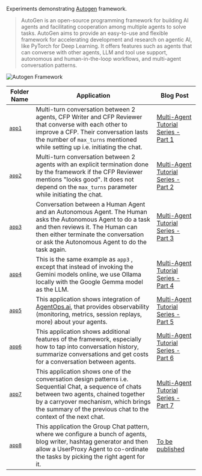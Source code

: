 Experiments demonstrating [Autogen](https://github.com/microsoft/autogen) framework. 

> AutoGen is an open-source programming framework for building AI agents and facilitating cooperation among multiple agents to solve tasks. AutoGen aims to provide an easy-to-use and flexible framework for accelerating development and research on agentic AI, like PyTorch for Deep Learning.
> It offers features such as agents that can converse with other agents, LLM and tool use support, autonomous and human-in-the-loop workflows, and multi-agent conversation patterns.

![Autogen Framework](https://microsoft.github.io/autogen/0.2/assets/images/autogen_agentchat-250ca64b77b87e70d34766a080bf6ba8.png)

| Folder Name    | Application  | Blog Post  |
| -------------- | ------------ | ---------- |
| [`app1`](app1) | Multi-turn conversation between 2 agents, CFP Writer and CFP Reviewer that converse with each other to improve a CFP. Their conversation lasts the number of `max_turns` mentioned while setting up i.e. initiating the chat.| [Multi-Agent Tutorial Series - Part 1](https://medium.com/google-cloud/multi-agent-interactions-using-autogen-with-gemini-a416008e5df6) |
| [`app2`](app2) | Multi-turn conversation between 2 agents with an explicit termination done by the framework if the CFP Reviewer mentions "looks good". It does not depend on the `max_turns` parameter while initiating the chat. | [Multi-Agent Tutorial Series - Part 2](https://medium.com/google-cloud/multi-agent-interactions-with-autogen-and-gemini-part-2-terminating-conversations-883788137162) |
| [`app3`](app3) | Conversation between a Human Agent and an Autonomous Agent. The Human asks the Autonomous Agent to do a task and then reviews it. The Human can then either terminate the conversation or ask the Autonomous Agent to do the task again.| [Multi-Agent Tutorial Series - Part 3](https://medium.com/google-cloud/tutorial-multi-agent-interactions-with-autogen-and-gemini-part-3-introducing-manual-human-8674fe02b7d9) |
| [`app4`](app4) | This is the same example as `app3` , except that instead of invoking the Gemini models online, we use Ollama locally with the Google Gemma model as the LLM.| [Multi-Agent Tutorial Series - Part 4](https://medium.com/google-cloud/tutorial-multi-agent-interactions-with-autogen-and-gemini-part-4-using-local-llms-c6b2faa6a435) |
| [`app5`](app5) | This application shows integration of [AgentOps.ai](https://www.agentops.ai/), that provides observability (monitoring, metrics, session replays, more) about your agents.| [Multi-Agent Tutorial Series - Part 5](https://medium.com/google-cloud/tutorial-multi-agent-interactions-with-autogen-and-gemini-part-5-agentops-a70912486c13) |
| [`app6`](app6) | This application shows additional features of the framework, especially how to tap into conversation history, summarize conversations and get costs for a conversation between agents.| [Multi-Agent Tutorial Series - Part 6](https://medium.com/google-cloud/tutorial-multi-agent-interactions-with-autogen-and-gemini-part-6-history-summarization-and-3212431ff13d) |
| [`app7`](app7) | This application shows one of the conversation design patterns i.e. Sequential Chat, a sequence of chats between two agents, chained together by a carryover mechanism, which brings the summary of the previous chat to the context of the next chat.| [Multi-Agent Tutorial Series - Part 7](https://medium.com/google-cloud/tutorial-multi-agent-interactions-with-autogen-and-gemini-part-7-sequential-chat-885fe1cc55d0) |
| [`app8`](app8) | This application the Group Chat pattern, where we configure a bunch of agents, blog writer, hashtag generator and then allow a UserProxy Agent to co-ordinate the tasks by picking the right agent for it. | [To be published]() |
